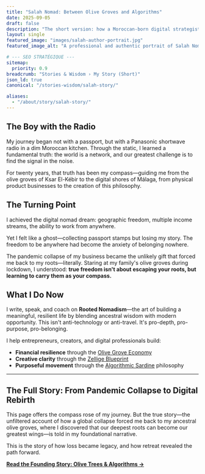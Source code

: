 ```yaml
---
title: "Salah Nomad: Between Olive Groves and Algorithms"
date: 2025-09-05
draft: false
description: "The short version: how a Moroccan-born digital strategist forged a new philosophy for meaningful work and belonging in our hyper-mobile world."
layout: single
featured_image: "images/salah-author-portrait.jpg"
featured_image_alt: "A professional and authentic portrait of Salah Nomad, founder of Rooted Nomadism. The photo, taken in Arles, captures his identity as a thoughtful bridge between traditional roots and the modern digital world, reflecting the core themes of his work."

# --- SEO STRATÉGIQUE ---
sitemap:
  priority: 0.9
breadcrumb: "Stories & Wisdom › My Story (Short)"
json_ld: true
canonical: "/stories-wisdom/salah-story/"

aliases:
  - "/about/story/salah-story/"
---
```


## The Boy with the Radio

My journey began not with a passport, but with a Panasonic shortwave radio in a dim Moroccan kitchen. Through the static, I learned a fundamental truth: the world is a network, and our greatest challenge is to find the signal in the noise.

For twenty years, that truth has been my compass—guiding me from the olive groves of Ksar El-Kébir to the digital shores of Málaga, from physical product businesses to the creation of this philosophy.

## The Turning Point

I achieved the digital nomad dream: geographic freedom, multiple income streams, the ability to work from anywhere. 

Yet I felt like a ghost—collecting passport stamps but losing my story. The freedom to be anywhere had become the anxiety of belonging nowhere.

The pandemic collapse of my business became the unlikely gift that forced me back to my roots—literally. Staring at my family's olive groves during lockdown, I understood: **true freedom isn't about escaping your roots, but learning to carry them as your compass.**

## What I Do Now

I write, speak, and coach on **Rooted Nomadism**—the art of building a meaningful, resilient life by blending ancestral wisdom with modern opportunity. This isn't anti-technology or anti-travel. It's pro-depth, pro-purpose, pro-belonging.

I help entrepreneurs, creators, and digital professionals build:
- **Financial resilience** through the [Olive Grove Economy](/money-freedom/olive-grove-economy/)
- **Creative clarity** through the [Zellige Blueprint](/work-productivity/zellige-blueprint/)  
- **Purposeful movement** through the [Algorithmic Sardine](/stories-wisdom/algorithmic-sardine-philosophy/) philosophy

---

## The Full Story: From Pandemic Collapse to Digital Rebirth

This page offers the compass rose of my journey. But the true story—the unfiltered account of how a global collapse forced me back to my ancestral olive groves, where I discovered that our deepest roots can become our greatest wings—is told in my foundational narrative.

This is the story of how loss became legacy, and how retreat revealed the path forward.

**[Read the Founding Story: Olive Trees & Algorithms →](/stories-wisdom/olive-trees-and-algorithms/)**